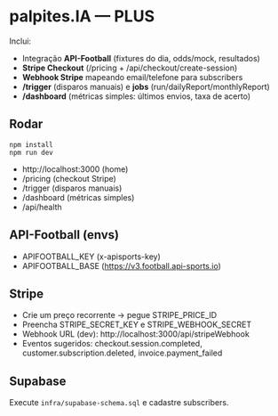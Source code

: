 # palpites.IA — PLUS
Inclui:
- Integração **API-Football** (fixtures do dia, odds/mock, resultados)
- **Stripe Checkout** (/pricing + /api/checkout/create-session)
- **Webhook Stripe** mapeando email/telefone para subscribers
- **/trigger** (disparos manuais) e **jobs** (run/dailyReport/monthlyReport)
- **/dashboard** (métricas simples: últimos envios, taxa de acerto)

## Rodar
```
npm install
npm run dev
```
- http://localhost:3000  (home)
- /pricing (checkout Stripe)
- /trigger (disparos manuais)
- /dashboard (métricas simples)
- /api/health

## API-Football (envs)
- APIFOOTBALL_KEY (x-apisports-key)
- APIFOOTBALL_BASE (https://v3.football.api-sports.io)

## Stripe
- Crie um preço recorrente -> pegue STRIPE_PRICE_ID
- Preencha STRIPE_SECRET_KEY e STRIPE_WEBHOOK_SECRET
- Webhook URL (dev): http://localhost:3000/api/stripeWebhook
- Eventos sugeridos: checkout.session.completed, customer.subscription.deleted, invoice.payment_failed

## Supabase
Execute `infra/supabase-schema.sql` e cadastre subscribers.

